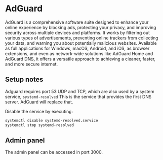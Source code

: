 # AdGuard

AdGuard is a comprehensive software suite designed to enhance your online experience by blocking ads, protecting your privacy, and improving security across multiple devices and platforms. It works by filtering out various types of advertisements, preventing online trackers from collecting your data, and warning you about potentially malicious websites. Available as full applications for Windows, macOS, Android, and iOS, as browser extensions, and even as network-wide solutions like AdGuard Home and AdGuard DNS, it offers a versatile approach to achieving a cleaner, faster, and more secure internet.

## Setup notes

Adguard requires port 53 UDP and TCP, which are also used by a system service, `systemd-resolved`
This is the service that provides the first DNS server. AdGuard will replace that.

Disable the service by executing:
```sh
systemctl disable systemd-resolved.service
systemctl stop systemd-resolved
```

## Admin panel

The admin panel can be accessed in port 3000.
